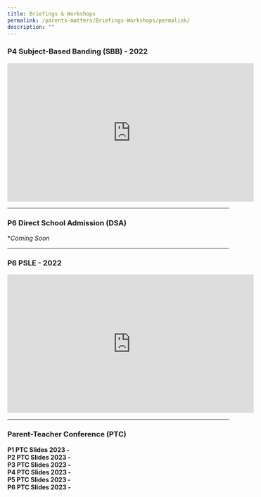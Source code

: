 ```yaml
---
title: Briefings & Workshops
permalink: /parents-matters/Briefings-Workshops/permalink/
description: ""
---
```

### **P4 Subject-Based Banding (SBB) - 2022**
<iframe width="560" height="315" src="https://www.youtube.com/embed/FTQwfiC-7fI" title="YouTube video player" frameborder="0" allow="accelerometer; autoplay; clipboard-write; encrypted-media; gyroscope; picture-in-picture" allowfullscreen></iframe>

---
### **P6 Direct School Admission (DSA)**
**Coming Soon*

---
### **P6 PSLE - 2022**
<iframe width="560" height="315" src="https://www.youtube.com/embed/NvPePDUElqk" title="YouTube video player" frameborder="0" allow="accelerometer; autoplay; clipboard-write; encrypted-media; gyroscope; picture-in-picture" allowfullscreen></iframe>

---
### **Parent-Teacher Conference (PTC)**
**P1 PTC Slides 2023 -**[](/files/Parents%20Matter/Briefings%20&%20Workshop/2023/2023%20PTC1_Primary%201.pdf)
<br>**P2 PTC Slides 2023 -**[](/files/Parents%20Matter/Briefings%20&%20Workshop/2023/2023%20PTC2_Primary%202.pdf)
<br>**P3 PTC Slides 2023 -**[](/files/Parents%20Matter/Briefings%20&%20Workshop/2023/2023%20PTC1_Primary%203.pdf)
<br>**P4 PTC Slides 2023 -**[](/files/Parents%20Matter/Briefings%20&%20Workshop/2023/2023%20PTC1_Primary%204.pdf)
<br>**P5 PTC Slides 2023 -**[](/files/Parents%20Matter/Briefings%20&%20Workshop/2023/2023%20PTC1_primary%205.pdf)
<br>**P6 PTC Slides 2023 -**[](/files/Parents%20Matter/Briefings%20&%20Workshop/2023/2023%20PTC1_Primary%206.pdf)